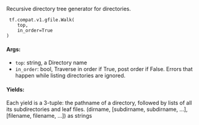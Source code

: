 
Recursive directory tree generator for directories.

```
 tf.compat.v1.gfile.Walk(
    top,
    in_order=True
)
```
#### Args:
- `top`: string, a Directory name
- `in_order`: bool, Traverse in order if True, post order if False. Errors that happen while listing directories are ignored.
#### Yields:

Each yield is a 3-tuple: the pathname of a directory, followed by lists of all its subdirectories and leaf files. (dirname, [subdirname, subdirname, ...], [filename, filename, ...]) as strings
